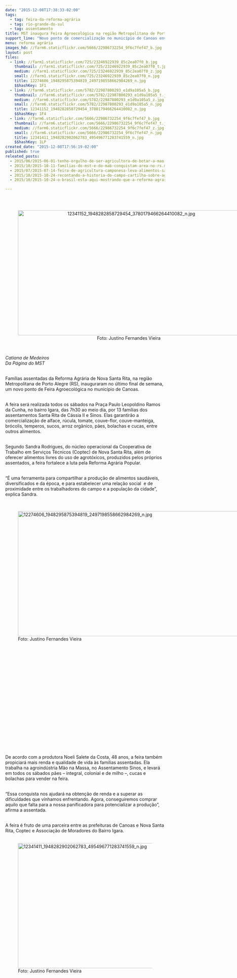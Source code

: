 ```yaml
---
date: "2015-12-08T17:38:33-02:00"
tags:
  - tag: feira-da-reforma-agrária
  - tag: rio-grande-do-sul
  - tag: assentamento
title: MST inaugura Feira Agroecológica na região Metropolitana de Porto Alegre
support_line: "Novo ponto de comercialização no município de Canoas envolve 13 famílias assentadas em Nova Santa Rita. "
menu: reforma agrária
images_hd: //farm6.staticflickr.com/5666/22986732254_9f6c7fef47_b.jpg
layout: post
files:
  - link: //farm1.staticflickr.com/725/23246922939_85c2ea07f0_b.jpg
    thumbnail: //farm1.staticflickr.com/725/23246922939_85c2ea07f0_t.jpg
    medium: //farm1.staticflickr.com/725/23246922939_85c2ea07f0_z.jpg
    small: //farm1.staticflickr.com/725/23246922939_85c2ea07f0_n.jpg
    title: 12274606_1948295875394819_2497198558662984269_n.jpg
    $$hashKey: 1F1
  - link: //farm6.staticflickr.com/5782/22987800293_e1d9a105a5_b.jpg
    thumbnail: //farm6.staticflickr.com/5782/22987800293_e1d9a105a5_t.jpg
    medium: //farm6.staticflickr.com/5782/22987800293_e1d9a105a5_z.jpg
    small: //farm6.staticflickr.com/5782/22987800293_e1d9a105a5_n.jpg
    title: 12341152_1948282858729454_3780179466264410082_n.jpg
    $$hashKey: 1F4
  - link: //farm6.staticflickr.com/5666/22986732254_9f6c7fef47_b.jpg
    thumbnail: //farm6.staticflickr.com/5666/22986732254_9f6c7fef47_t.jpg
    medium: //farm6.staticflickr.com/5666/22986732254_9f6c7fef47_z.jpg
    small: //farm6.staticflickr.com/5666/22986732254_9f6c7fef47_n.jpg
    title: 12341411_1948282902062783_495496771283741559_n.jpg
    $$hashKey: 1LP
created_date: "2015-12-08T17:56:19-02:00"
published: true
releated_posts:
  - 2015/06/2015-06-01-tenho-orgulho-de-ser-agricultora-de-botar-a-mao-na-terra-de-ter-minhas-maos-calejadas.md
  - 2015/10/2015-10-11-familias-do-mst-e-do-mab-conquistam-area-no-rs.md
  - 2015/07/2015-07-14-feira-de-agricultura-camponesa-leva-alimentos-saudaveis-a-populacao-de-santa-maria.md
  - 2015/10/2015-10-24-recontando-a-historia-do-campo-cartilha-sobre-agroecologia-e-lancada-na-1a-feira-nacional-da-reforma-agraria.md
  - 2015/10/2015-10-24-o-brasil-esta-aqui-mostrando-que-a-reforma-agraria-da-certo.md

---
```

<p class="p1">&nbsp;</p>

<div style="text-align:center">
<figure class="image" style="display:inline-block"><img alt="12341152_1948282858729454_3780179466264410082_n.jpg" height="394" src="//farm6.staticflickr.com/5782/22987800293_e1d9a105a5_b.jpg" width="700" />
<figcaption>Foto: Justino Fernandes Vieira</figcaption>
</figure>
</div>

<p class="p1"><br />
<span class="s1"><em>Catiana de Medeiros<br />
Da P&aacute;gina do MST</em></span></p>

<p class="p2"><br />
<span class="s1">Fam&iacute;lias assentadas da Reforma Agr&aacute;ria de Nova Santa Rita, na regi&atilde;o Metropolitana de Porto Alegre (RS), inauguraram no &uacute;ltimo final de semana, um novo ponto de Feira Agroecol&oacute;gica no munic&iacute;pio de Canoas.</span></p>

<p class="p3"><br />
<span class="s1">A feira ser&aacute; realizada todos os s&aacute;bados na Pra&ccedil;a Paulo Leopoldino Ramos da Cunha, no bairro Igara, das 7h30 ao meio dia, por 13 fam&iacute;lias dos assentamentos Santa Rita de C&aacute;ssia II e Sinos. Elas garantir&atilde;o a comercializa&ccedil;&atilde;o de alface, r&uacute;cula, tomate, couve-flor, couve-manteiga, br&oacute;colis, temperos, sucos, arroz org&acirc;nico, p&atilde;es, bolachas e cucas, entre outros alimentos.</span></p>

<p class="p3"><br />
<span class="s1">Segundo Sandra Rodrigues, do n&uacute;cleo operacional da Cooperativa de Trabalho em Servi&ccedil;os T&eacute;cnicos (Coptec) de Nova Santa Rita, al&eacute;m de oferecer alimentos livres do uso de agrot&oacute;xicos, produzidos pelos pr&oacute;prios assentados, a feira fortalece a luta pela Reforma Agr&aacute;ria Popular.</span></p>

<p class="p3"><br />
<span class="s1">&ldquo;&Eacute; uma ferramenta para compartilhar a produ&ccedil;&atilde;o de alimentos saud&aacute;veis, diversificados e da &eacute;poca, e para estabelecer uma rela&ccedil;&atilde;o social&nbsp; e de proximidade entre os trabalhadores do campo e a popula&ccedil;&atilde;o da cidade&rdquo;, explica Sandra.</span><br />
&nbsp;</p>

<figure class="image" style="float:left"><img alt="12274606_1948295875394819_2497198558662984269_n.jpg" height="394" src="//farm1.staticflickr.com/725/23246922939_85c2ea07f0_b.jpg" width="700" />
<figcaption>Foto: Justino Fernandes Vieira</figcaption>
</figure>

<p class="p3"><br />
<br />
<br />
<br />
&nbsp;</p>

<p class="p3">&nbsp;</p>

<p class="p3">&nbsp;</p>

<p class="p3">&nbsp;</p>

<p class="p3">&nbsp;</p>

<p class="p3">&nbsp;</p>

<p class="p3">&nbsp;</p>

<p class="p3">&nbsp;</p>

<p class="p3">&nbsp;</p>

<p class="p3">&nbsp;</p>

<p class="p3">&nbsp;</p>

<p class="p3"><span class="s1">De acordo com a produtora Noeli Salete da Costa, 48 anos, a feira tamb&eacute;m propiciar&aacute; mais renda e qualidade de vida &agrave;s fam&iacute;lias assentadas. Ela trabalha na agroind&uacute;stria M&atilde;o na Massa, no Assentamento Sinos, e levar&aacute; em todos os s&aacute;bados p&atilde;es &ndash; integral, colonial e de milho &ndash;, cucas e bolachas para vender na feira.</span></p>

<p class="p3"><br />
<span class="s1">&ldquo;Essa conquista nos ajudar&aacute; na obten&ccedil;&atilde;o de renda e a superar as dificuldades que v&iacute;nhamos enfrentando. Agora, conseguiremos comprar aquilo que falta para a nossa panificadora para potencializar a produ&ccedil;&atilde;o&rdquo;, afirma a assentada.</span></p>

<p class="p3"><br />
<span class="s1">A feira &eacute; fruto de uma parceira entre as prefeituras de Canoas e Nova Santa Rita, Coptec e Associa&ccedil;&atilde;o de Moradores do Bairro Igara.</span><br />
&nbsp;</p>

<figure class="image"><img alt="12341411_1948282902062783_495496771283741559_n.jpg" height="394" src="//farm6.staticflickr.com/5666/22986732254_9f6c7fef47_b.jpg" width="700" />
<figcaption>Foto: Justino Fernandes Vieira</figcaption>
</figure>
